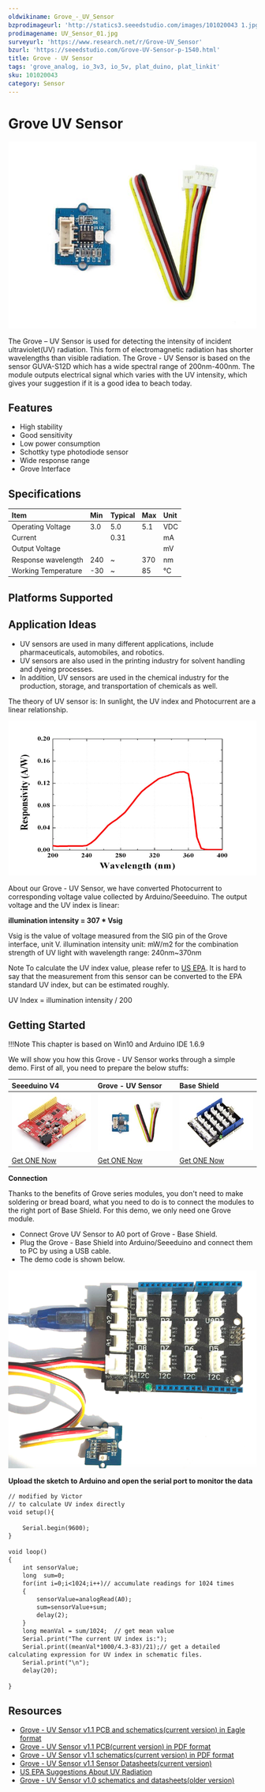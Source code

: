 ```yaml
---
oldwikiname: Grove_-_UV_Sensor
bzprodimageurl: 'http://statics3.seeedstudio.com/images/101020043 1.jpg'
prodimagename: UV_Sensor_01.jpg
surveyurl: 'https://www.research.net/r/Grove-UV_Sensor'
bzurl: 'https://seeedstudio.com/Grove-UV-Sensor-p-1540.html'
title: Grove - UV Sensor
tags: 'grove_analog, io_3v3, io_5v, plat_duino, plat_linkit'
sku: 101020043
category: Sensor
---
```


# Grove UV Sensor

![](https://github.com/SeeedDocument/Grove-UV_Sensor/raw/master/img/UV_Sensor_01.jpg)

The Grove – UV Sensor is used for detecting the intensity of incident ultraviolet\(UV\) radiation. This form of electromagnetic radiation has shorter wavelengths than visible radiation. The Grove - UV Sensor is based on the sensor GUVA-S12D which has a wide spectral range of 200nm-400nm. The module outputs electrical signal which varies with the UV intensity, which gives your suggestion if it is a good idea to beach today.

## Features

* High stability
* Good sensitivity
* Low power consumption
* Schottky type photodiode sensor
* Wide response range
* Grove Interface

## Specifications

| Item | Min | Typical | Max | Unit |
| :--- | :--- | :--- | :--- | :--- |
| Operating Voltage | 3.0 | 5.0 | 5.1 | VDC |
| Current |  | 0.31 |  | mA |
| Output Voltage |  |  |  | mV |
| Response wavelength | 240 | ~ | 370 | nm |
| Working Temperature | -30 | ~ | 85 | ℃ |

## Platforms Supported

## Application Ideas

* UV sensors are used in many different applications, include pharmaceuticals, automobiles, and robotics.
* UV sensors are also used in the printing industry for solvent handling and dyeing processes.
* In addition, UV sensors are used in the chemical industry for the production, storage, and transportation of chemicals as well.

The theory of UV sensor is: In sunlight, the UV index and Photocurrent are a linear relationship.

![](https://github.com/SeeedDocument/Grove-UV_Sensor/raw/master/img/The%20theory%20of%20UV%20sensor.png)

About our Grove - UV Sensor, we have converted Photocurrent to corresponding voltage value collected by Arduino/Seeeduino. The output voltage and the UV index is linear:

**illumination intensity = 307 \* Vsig**

Vsig is the value of voltage measured from the SIG pin of the Grove interface, unit V. illumination intensity unit: mW/m2 for the combination strength of UV light with wavelength range: 240nm~370nm

Note To calculate the UV index value, please refer to [US EPA](http://www2.epa.gov/sunwise/uv-index). It is hard to say that the measurement from this sensor can be converted to the EPA standard UV index, but can be estimated roughly.

UV Index = illumination intensity / 200

## Getting Started

!!!Note This chapter is based on Win10 and Arduino IDE 1.6.9

We will show you how this Grove - UV Sensor works through a simple demo. First of all, you need to prepare the below stuffs:

| Seeeduino V4 | Grove - UV Sensor | Base Shield |
| :--- | :--- | :--- |
| ![enter image description here](https://raw.githubusercontent.com/SeeedDocument/Grove_Light_Sensor/master/images/gs_1.jpg) | ![enter image description here](https://github.com/SeeedDocument/Grove-UV_Sensor/raw/master/img/gs_1.jpg) | ![enter image description here](https://raw.githubusercontent.com/SeeedDocument/Grove_Light_Sensor/master/images/gs_4.jpg) |
| [Get ONE Now](http://www.seeedstudio.com/Seeeduino-V4.2-p-2517.html) | [Get ONE Now](https://www.seeedstudio.com/Grove-UV-Sensor-p-1540.html) | [Get ONE Now](https://www.seeedstudio.com/Base-Shield-V2-p-1378.html) |

**Connection**

Thanks to the benefits of Grove series modules, you don't need to make soldering or bread board, what you need to do is to connect the modules to the right port of Base Shield. For this demo, we only need one Grove module.

* Connect Grove UV Sensor to A0 port of Grove - Base Shield.
* Plug the Grove - Base Shield into Arduino/Seeeduino and connect them to PC by using a USB cable.
* The demo code is shown below.

![enter image description here](https://github.com/SeeedDocument/Grove-UV_Sensor/raw/master/img/connection.jpg)

**Upload the sketch to Arduino and open the serial port to monitor the data**

```text
// modified by Victor
// to calculate UV index directly
void setup(){

    Serial.begin(9600);
}

void loop()
{
    int sensorValue;
    long  sum=0;
    for(int i=0;i<1024;i++)// accumulate readings for 1024 times
    {
        sensorValue=analogRead(A0);
        sum=sensorValue+sum;
        delay(2);
    }
    long meanVal = sum/1024;  // get mean value
    Serial.print("The current UV index is:");
    Serial.print((meanVal*1000/4.3-83)/21);// get a detailed calculating expression for UV index in schematic files.
    Serial.print("\n");
    delay(20);

}
```

## Resources

* [Grove - UV Sensor v1.1 PCB and schematics\(current version\) in Eagle format](https://github.com/SeeedDocument/Grove-UV_Sensor/raw/master/res/Grove%20-%20UV%20Sensor%20v1.1.zip)
* [Grove - UV Sensor v1.1 PCB\(current version\) in PDF format](https://github.com/SeeedDocument/Grove-UV_Sensor/raw/master/res/Grove%20-%20UV%20Sensor%20v1.1%20brd.pdf)
* [Grove - UV Sensor v1.1 schematics\(current version\) in PDF format](https://github.com/SeeedDocument/Grove-UV_Sensor/raw/master/res/Grove%20-%20UV%20Sensor%20v1.1sch.pdf)
* [Grove - UV Sensor v1.1 Sensor Datasheets\(current version\)](https://raw.githubusercontent.com/SeeedDocument/Grove-UV_Sensor/master/res/Grove-UV_Sensor_v1.1_Datasheets.zip)
* [US EPA Suggestions About UV Radiation](https://www.epa.gov/sunsafety/uv-index-scale-1)
* [Grove - UV Sensor v1.0 schematics and datasheets\(older version\)](https://raw.githubusercontent.com/SeeedDocument/Grove-UV_Sensor/master/res/Grove-UV_Sensor_v1.0_Datasheets.zip)

